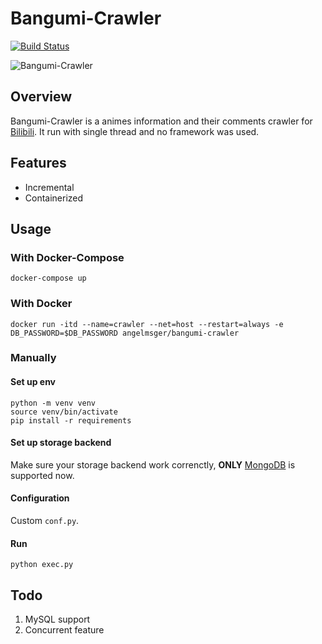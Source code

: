 # Bangumi-Crawler
[![Build Status](https://travis-ci.org/AngelMsger/Bangumi-Crawler.svg?branch=master)](https://travis-ci.org/AngelMsger/Bangumi-Crawler)

![Bangumi-Crawler](https://s1.hdslb.com/bfs/static/jinkela/home/images/bgm-nodata.png)

## Overview
Bangumi-Crawler is a animes information and their comments crawler for [Bilibili](https://www.bilibili.com). It run with single thread and no framework was used.

## Features
* Incremental
* Containerized

## Usage

### With Docker-Compose
`docker-compose up`

### With Docker
`docker run -itd --name=crawler --net=host --restart=always -e DB_PASSWORD=$DB_PASSWORD angelmsger/bangumi-crawler`

### Manually

#### Set up env
```
python -m venv venv
source venv/bin/activate
pip install -r requirements
```

#### Set up storage backend
Make sure your storage backend work correnctly, **ONLY** [MongoDB](https://www.mongodb.com) is supported now.

#### Configuration
Custom `conf.py`.

#### Run
`python exec.py`

## Todo
1. MySQL support
2. Concurrent feature
